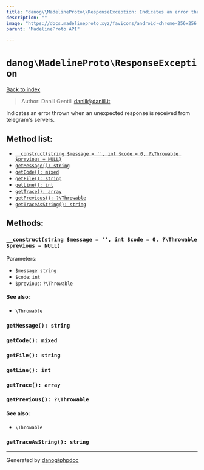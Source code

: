 ```yaml
---
title: "danog\\MadelineProto\\ResponseException: Indicates an error thrown when an unexpected response is received from telegram's servers."
description: ""
image: "https://docs.madelineproto.xyz/favicons/android-chrome-256x256.png"
parent: "MadelineProto API"

---
```

# `danog\MadelineProto\ResponseException`
[Back to index](../../index.html)

> Author: Daniil Gentili <daniil@daniil.it>  
  

Indicates an error thrown when an unexpected response is received from telegram's servers.  




## Method list:
* [`__construct(string $message = '', int $code = 0, ?\Throwable $previous = NULL)`](#__construct-string-message-int-code-0-throwable-previous-null)
* [`getMessage(): string`](#getmessage-string)
* [`getCode(): mixed`](#getcode-mixed)
* [`getFile(): string`](#getfile-string)
* [`getLine(): int`](#getline-int)
* [`getTrace(): array`](#gettrace-array)
* [`getPrevious(): ?\Throwable`](#getprevious-throwable)
* [`getTraceAsString(): string`](#gettraceasstring-string)

## Methods:
### `__construct(string $message = '', int $code = 0, ?\Throwable $previous = NULL)`




Parameters:

* `$message`: `string`   
* `$code`: `int`   
* `$previous`: `?\Throwable`   


#### See also: 
* `\Throwable`




### `getMessage(): string`





### `getCode(): mixed`





### `getFile(): string`





### `getLine(): int`





### `getTrace(): array`





### `getPrevious(): ?\Throwable`




#### See also: 
* `\Throwable`




### `getTraceAsString(): string`





---
Generated by [danog/phpdoc](https://phpdoc.daniil.it)
